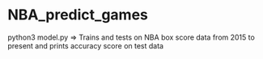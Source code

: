 # NBA_predict_games

python3 model.py => Trains and tests on NBA box score data from 2015 to present and prints accuracy score on test data
